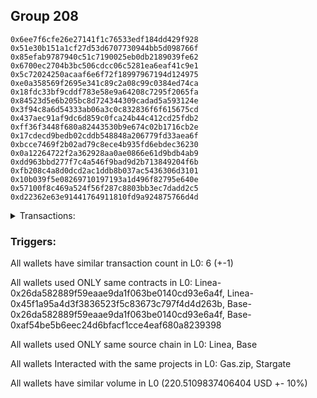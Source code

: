 ## Group 208

```0x8b3c09c037f3447ef7ab8c40912285d26556f07d
0x6ee7f6cfe26e27141f1c76533edf184dd429f928
0x51e30b151a1cf27d53d6707730944bb5d098766f
0x85efab9787940c51c7190025eb0db2189039fe62
0x6700ec2704b3bc506cdcc06c5281ea6eaf41c9e1
0x5c72024250acaaf6e6f72f18997967194d124975
0xe0a358569f2695e341c89c2a08c99c0384ed74ca
0x18fdc33bf9cddf783e58e9a64208c7295f2065fa
0x84523d5e6b205bc8d724344309cadad5a593124e
0x3f94c8a6d54333ab06a3c0c832836f6f615675cd
0x437aec91af9dc6d859c0fca24b44c412cd25fdb2
0xff36f3448f680a82443530b9e674c02b1716cb2e
0x17cdecd9bedb02cddb548848a206779fd33aea6f
0xbcce7469f2b02ad79c8ece4b935fd6ebdec36230
0x0a12264722f2a362928aa0ae0866e61d9bdb4ab9
0xdd963bbd277f7c4a546f9bad9d2b713849204f6b
0xfb208c4a8d0dcd2ac1ddb8b037ac5436306d3101
0x10b039f5e08269710197193a1d496f82795e640e
0x57100f8c469a524f56f287c8803bb3ec7dadd2c5
0xd22362e63e91441764911810fd9a924875766d4d
```
<details>
<summary>Transactions:</summary>

Hashes: 

Wallet: 0x8b3c09c037f3447ef7ab8c40912285d26556f07d

       Hash: 0x7ae4f9a53b7b7b5895a511e6a20e79f5c6d428e4f1d710cccd70bebd40c10f56
         - source chain: Linea
         - destination chain: Zora
         - project: Gas.zip
         - contract: 0x26da582889f59eaae9da1f063be0140cd93e6a4f
         - value USD: 0.0001174356825
       Hash: 0x0116b6b625010582f149a8be3f2903295e794ac79a0bced098cf7cc71dd89cef
         - source chain: Linea
         - destination chain: Base
         - project: Stargate
         - contract: 0x45f1a95a4d3f3836523f5c83673c797f4d4d263b
         - value USD: 14.802627777
       Hash: 0x946644eb4d62d674d84c8c52a589258297696777c83ac9c97cfd797aece68e68
         - source chain: Base
         - destination chain: Linea
         - project: Gas.zip
         - contract: 0x26da582889f59eaae9da1f063be0140cd93e6a4f
         - value USD: 5.221598047e-05
       Hash: 0xc1d5abbc40aa38e72720906dde7ba996c371cf9aec3d838eed4a17194f17d73e
         - source chain: Linea
         - destination chain: Metis
         - project: Gas.zip
         - contract: 0x26da582889f59eaae9da1f063be0140cd93e6a4f
         - value USD: 1.198178929e-06
       Hash: 0x1aaf3779231798b5d2d09fd213d3cc598cb6aeda0b5e0b4e0395c797c29fc924
         - source chain: Base
         - destination chain: Scroll
         - project: Gas.zip
         - contract: 0x26da582889f59eaae9da1f063be0140cd93e6a4f
         - value USD: 0.0001351887985
       Hash: 0x81b2c16c82b23e64ef4611251585db7c4078ed8d8ae3c2c1ef2a5c39b3446fdc
         - source chain: Base
         - destination chain: Optimism
         - project: Stargate
         - contract: 0xaf54be5b6eec24d6bfacf1cce4eaf680a8239398
         - value USD: 205.708049925
Wallet: 0x6ee7f6cfe26e27141f1c76533edf184dd429f928

       Hash:0xd09d551682edebdbc4e94fe97de99208542dc37f9d7abf3ab9c7f6d648c896c5
         - source chain: Linea
         - destination chain: Metis
         - project: Gas.zip
         - contract: 0x26da582889f59eaae9da1f063be0140cd93e6a4f
         - value USD: 4.10089038e-06
       Hash:0x064cbcb0914c60349ff559f00f1f5f60651d5cbab4a3637b18b0dcf4eaced745
         - source chain: Linea
         - destination chain: Base
         - project: Stargate
         - contract: 0x45f1a95a4d3f3836523f5c83673c797f4d4d263b
         - value USD: 13.925140695
       Hash:0xb0b506e086abcdce39a9ef1219a7116d7eaacd052dc243832820ac4e07509ddf
         - source chain: Base
         - destination chain: Base
         - project: Gas.zip
         - contract: 0x26da582889f59eaae9da1f063be0140cd93e6a4f
         - value USD: 6.18609705e-05
       Hash:0xaec8228838200a16d5a2e02f76beb7816c0b98514f9836f2033fc64a9eca9dc5
         - source chain: Linea
         - destination chain: Zora
         - project: Gas.zip
         - contract: 0x26da582889f59eaae9da1f063be0140cd93e6a4f
         - value USD: 6.713717508e-05
       Hash:0xfb77d316cd05e0fb0704f80ac0bb0375bced6bf470bdd4f6703548e9d0852de8
         - source chain: Base
         - destination chain: Optimism
         - project: Gas.zip
         - contract: 0x26da582889f59eaae9da1f063be0140cd93e6a4f
         - value USD: 4.668866477e-05
       Hash:0x890b5a8e520bc96945a158bbe1eeb7c2c55be785e3c1346d973b359005dd6309
         - source chain: Base
         - destination chain: Optimism
         - project: Stargate
         - contract: 0xaf54be5b6eec24d6bfacf1cce4eaf680a8239398
         - value USD: 208.491847645
Wallet: 0x51e30b151a1cf27d53d6707730944bb5d098766f

       Hash:0x2fba12ab8ea0224147d0d009da093be3f91085746671b4fc66a41d2ffdb213d2
         - source chain: Linea
         - destination chain: Zora
         - project: Gas.zip
         - contract: 0x26da582889f59eaae9da1f063be0140cd93e6a4f
         - value USD: 1.963103946e-05
       Hash:0x4b8ccee25a155fd6e27acb15c0be1acd6fb5286e7cd408506710283fe2c7f547
         - source chain: Linea
         - destination chain: Base
         - project: Stargate
         - contract: 0x45f1a95a4d3f3836523f5c83673c797f4d4d263b
         - value USD: 12.750975903
       Hash:0x8e5bc7188d3d9023d8791969e87fd3d002e1ee779d4402f7d575d9d685e77dd7
         - source chain: Base
         - destination chain: Scroll
         - project: Gas.zip
         - contract: 0x26da582889f59eaae9da1f063be0140cd93e6a4f
         - value USD: 0.0001489984666
       Hash:0xea337f369867816661d1712607bf3559a5e216bac43bd27272f1279e80528680
         - source chain: Linea
         - destination chain: Arbitrum
         - project: Gas.zip
         - contract: 0x26da582889f59eaae9da1f063be0140cd93e6a4f
         - value USD: 0.0001191254491
       Hash:0x7cf98ff075048160ea9ed163cbeab41be4d5db53b609d9b826a704b3fc023c44
         - source chain: Base
         - destination chain: Optimism
         - project: Gas.zip
         - contract: 0x26da582889f59eaae9da1f063be0140cd93e6a4f
         - value USD: 9.573013905e-05
       Hash:0x91cbe6376e87391bd300356e4fe9360fa685ab58ea3a6d00c9c733b0c77cfbae
         - source chain: Base
         - destination chain: Optimism
         - project: Stargate
         - contract: 0xaf54be5b6eec24d6bfacf1cce4eaf680a8239398
         - value USD: 204.889466644
Wallet: 0x85efab9787940c51c7190025eb0db2189039fe62

       Hash:0xf4b746170959e4e705a2cc73925785689600817ea3c41a7da8a76093f394c45e
         - source chain: Linea
         - destination chain: Metis
         - project: Gas.zip
         - contract: 0x26da582889f59eaae9da1f063be0140cd93e6a4f
         - value USD: 3.517780093e-06
       Hash:0xd07ff89a62924d43d331a685e95d9d71063c60f0bd2ed8aa0c13e3f4688db9fb
         - source chain: Linea
         - destination chain: Base
         - project: Stargate
         - contract: 0x45f1a95a4d3f3836523f5c83673c797f4d4d263b
         - value USD: 13.131770758
       Hash:0x777653221c6c1f9fd39c55b1d547f34bc2ea90c9d1ee57873bf8553d229c4e53
         - source chain: Base
         - destination chain: Scroll
         - project: Gas.zip
         - contract: 0x26da582889f59eaae9da1f063be0140cd93e6a4f
         - value USD: 0.0001240545269
       Hash:0xc7d131083329dfaa1f6f05d9fb6b97e2e8f227d675b0e8c5c7506148f063c526
         - source chain: Linea
         - destination chain: Arbitrum
         - project: Gas.zip
         - contract: 0x26da582889f59eaae9da1f063be0140cd93e6a4f
         - value USD: 8.710618101e-05
       Hash:0xf1d65de9cafbfd14dcdbcd6f0f262c18c488b08113003d6d67aea0fb0187eab9
         - source chain: Base
         - destination chain: Optimism
         - project: Gas.zip
         - contract: 0x26da582889f59eaae9da1f063be0140cd93e6a4f
         - value USD: 8.680905083e-05
       Hash:0x648424ad644b8c4bdeed3b705d7d5798afcd57f9844f11c80d5df89e203e48ce
         - source chain: Base
         - destination chain: Optimism
         - project: Stargate
         - contract: 0xaf54be5b6eec24d6bfacf1cce4eaf680a8239398
         - value USD: 209.65613733
Wallet: 0x6700ec2704b3bc506cdcc06c5281ea6eaf41c9e1

       Hash:0x1b11a6f8e662c498da62b2a5e2fa3d170db47e52bb87a67bfe4256b686da78c5
         - source chain: Linea
         - destination chain: Zora
         - project: Gas.zip
         - contract: 0x26da582889f59eaae9da1f063be0140cd93e6a4f
         - value USD: 0.0001265500936
       Hash:0xadc1b991ff9619d88bda721f35d3ebbc000ca3a5d1f0b54ce649ea20c6ba8832
         - source chain: Linea
         - destination chain: Base
         - project: Stargate
         - contract: 0x45f1a95a4d3f3836523f5c83673c797f4d4d263b
         - value USD: 15.027568732
       Hash:0x6396166b318673e79b61ee29c59358f0da85bb697697b9177b22c8566baa8efa
         - source chain: Base
         - destination chain: Linea
         - project: Gas.zip
         - contract: 0x26da582889f59eaae9da1f063be0140cd93e6a4f
         - value USD: 7.217113225e-05
       Hash:0xad1c4dc140e2efbd0d12a572e27ba21687188102bc93efe162d9509e3714129c
         - source chain: Linea
         - destination chain: Kava
         - project: Gas.zip
         - contract: 0x26da582889f59eaae9da1f063be0140cd93e6a4f
         - value USD: 1.285730899e-08
       Hash:0x284ac6afb822231c663314b19c0ddbc30f86a5da17180a98741c184933d9227c
         - source chain: Base
         - destination chain: Metis
         - project: Gas.zip
         - contract: 0x26da582889f59eaae9da1f063be0140cd93e6a4f
         - value USD: 1.296343468e-06
       Hash:0xd262bdac0dbf97cc711bb4eef57cac94736a3d7ca55863682b8e398ea332b435
         - source chain: Base
         - destination chain: Optimism
         - project: Stargate
         - contract: 0xaf54be5b6eec24d6bfacf1cce4eaf680a8239398
         - value USD: 207.058678112
Wallet: 0x5c72024250acaaf6e6f72f18997967194d124975

       Hash:0x717a843aa0624332bff8a278837c9b0212456dba4f53afa31aa03a6efb4199af
         - source chain: Linea
         - destination chain: Arbitrum
         - project: Gas.zip
         - contract: 0x26da582889f59eaae9da1f063be0140cd93e6a4f
         - value USD: 0.0001433766989
       Hash:0x7c6c116df07cdc929e4129a936bae27fdfc0540575923e4d20f0e806e16a5ae6
         - source chain: Linea
         - destination chain: Base
         - project: Stargate
         - contract: 0x45f1a95a4d3f3836523f5c83673c797f4d4d263b
         - value USD: 13.745007223
       Hash:0xe535ae5c2563e1f49cba7fd150de811fdea365fe2c74b2ebbd31cfb46d8af8b3
         - source chain: Base
         - destination chain: Kava
         - project: Gas.zip
         - contract: 0x26da582889f59eaae9da1f063be0140cd93e6a4f
         - value USD: 1.042739093e-08
       Hash:0x889fa51216c67ebefcd3628489bfff2cb2c89eb5ab502431a8902ba92700dcf0
         - source chain: Linea
         - destination chain: Optimism
         - project: Gas.zip
         - contract: 0x26da582889f59eaae9da1f063be0140cd93e6a4f
         - value USD: 2.823204286e-05
       Hash:0x18cfe79199faab11216c8376adfb738207c25a16195b216a09f2bef33da9f7d5
         - source chain: Base
         - destination chain: Scroll
         - project: Gas.zip
         - contract: 0x26da582889f59eaae9da1f063be0140cd93e6a4f
         - value USD: 9.916132683e-05
       Hash:0x166f4d6faf120f9e9ab16ab085eccd91840c0f1c294f8146c62cb0955592d271
         - source chain: Base
         - destination chain: Optimism
         - project: Stargate
         - contract: 0xaf54be5b6eec24d6bfacf1cce4eaf680a8239398
         - value USD: 204.063797651
Wallet: 0xe0a358569f2695e341c89c2a08c99c0384ed74ca

       Hash:0xa533453558a476cda9735d0911589eaabcdacb679c199dceb23c31889e414d24
         - source chain: Linea
         - destination chain: Scroll
         - project: Gas.zip
         - contract: 0x26da582889f59eaae9da1f063be0140cd93e6a4f
         - value USD: 4.872704437e-05
       Hash:0xc2a31f4407c3ed57743d848279c95d69e22e6614b37abcfa79591073247f1442
         - source chain: Linea
         - destination chain: Base
         - project: Stargate
         - contract: 0x45f1a95a4d3f3836523f5c83673c797f4d4d263b
         - value USD: 13.693207128
       Hash:0x204acb93d2934051ceec37b04efc0b5f252f8f4db90a17c4be2976c0d2c730ba
         - source chain: Base
         - destination chain: Zora
         - project: Gas.zip
         - contract: 0x26da582889f59eaae9da1f063be0140cd93e6a4f
         - value USD: 2.665414315e-05
       Hash:0x93ccfe06eae770b051b101dc2dc54a8c2399ca895dde16bb81431ff1c5c97b93
         - source chain: Linea
         - destination chain: Optimism
         - project: Gas.zip
         - contract: 0x26da582889f59eaae9da1f063be0140cd93e6a4f
         - value USD: 2.410052439e-05
       Hash:0x62a148a468acfacb874cff01810227fb3d9bdcaa1db059f617f622e900ec42b2
         - source chain: Base
         - destination chain: Zora
         - project: Gas.zip
         - contract: 0x26da582889f59eaae9da1f063be0140cd93e6a4f
         - value USD: 0.0001688144388
       Hash:0xf86c325929c5b9bde8b55696b2a071694a6431e23862e746db1d58beca16f8f8
         - source chain: Base
         - destination chain: Optimism
         - project: Stargate
         - contract: 0xaf54be5b6eec24d6bfacf1cce4eaf680a8239398
         - value USD: 204.741332118
Wallet: 0x18fdc33bf9cddf783e58e9a64208c7295f2065fa

       Hash:0x614c91854196b4e9782f63fe65ee078084b00fb193558454ca9640966d7c07b1
         - source chain: Linea
         - destination chain: Kava
         - project: Gas.zip
         - contract: 0x26da582889f59eaae9da1f063be0140cd93e6a4f
         - value USD: 3.877390479e-08
       Hash:0x1a8a17c726741d5bb5928b771c953f6806d3d12c9d587608e23112e67888daab
         - source chain: Linea
         - destination chain: Base
         - project: Stargate
         - contract: 0x45f1a95a4d3f3836523f5c83673c797f4d4d263b
         - value USD: 14.444297287
       Hash:0xed38e0ed066af4255da35792d794f5e62426741c7d5e2dfba6479846fc28fc86
         - source chain: Base
         - destination chain: Kava
         - project: Gas.zip
         - contract: 0x26da582889f59eaae9da1f063be0140cd93e6a4f
         - value USD: 3.472774544e-08
       Hash:0x289296534cf6f52f71814c7e0d96a9868e18dd899beb523c14b62f74260d31d5
         - source chain: Linea
         - destination chain: Metis
         - project: Gas.zip
         - contract: 0x26da582889f59eaae9da1f063be0140cd93e6a4f
         - value USD: 3.487232034e-06
       Hash:0x50fe0b3cef9ee1a44ab9932e126bcc9e4285a68252aeaafe679a81c4b4b6520e
         - source chain: Base
         - destination chain: Avalanche
         - project: Gas.zip
         - contract: 0x26da582889f59eaae9da1f063be0140cd93e6a4f
         - value USD: 1.384535618e-06
       Hash:0xb494d687c570a0d74b41651c53a6bfe02c412bf6046d763cddffafa9885c68ec
         - source chain: Base
         - destination chain: Optimism
         - project: Stargate
         - contract: 0xaf54be5b6eec24d6bfacf1cce4eaf680a8239398
         - value USD: 209.244899732
Wallet: 0x84523d5e6b205bc8d724344309cadad5a593124e

       Hash:0x9a1bbac76e00020314f695f68380b1574a04247527d733ba18ae836834e0bec8
         - source chain: Linea
         - destination chain: Metis
         - project: Gas.zip
         - contract: 0x26da582889f59eaae9da1f063be0140cd93e6a4f
         - value USD: 9.167682226e-07
       Hash:0xf563760a3215350dc59fa7a6ca5a28c82dccd488fa1d1c54c5c08e99540059eb
         - source chain: Linea
         - destination chain: Base
         - project: Stargate
         - contract: 0x45f1a95a4d3f3836523f5c83673c797f4d4d263b
         - value USD: 13.844284794
       Hash:0x09739ac110517f3031daeb099ab8f03cd08c4f6699b8e83db0dd9e9830a42220
         - source chain: Base
         - destination chain: Arbitrum
         - project: Gas.zip
         - contract: 0x26da582889f59eaae9da1f063be0140cd93e6a4f
         - value USD: 0.000142266489
       Hash:0x3e5d38b6d964d8dd2b3d4e3633d3ac08538ba46a8d8df32d5ccae09d075aea82
         - source chain: Linea
         - destination chain: Arbitrum
         - project: Gas.zip
         - contract: 0x26da582889f59eaae9da1f063be0140cd93e6a4f
         - value USD: 0.0001032879617
       Hash:0x1691f1b8d1d2b5141877911020c8ab1b2a41a1ccf74600e70268282f7036b94d
         - source chain: Base
         - destination chain: Arbitrum
         - project: Gas.zip
         - contract: 0x26da582889f59eaae9da1f063be0140cd93e6a4f
         - value USD: 0.0001063668212
       Hash:0x7b7d7169a5b1c9296fc322fc1b54b48f03d8964e951bae60b7e42f78542899fa
         - source chain: Base
         - destination chain: Optimism
         - project: Stargate
         - contract: 0xaf54be5b6eec24d6bfacf1cce4eaf680a8239398
         - value USD: 206.968854094
Wallet: 0x3f94c8a6d54333ab06a3c0c832836f6f615675cd

       Hash:0x2bd4a60a7f481b8832195a652856b5d619057c265d296fa5a78eb2fe3b577558
         - source chain: Linea
         - destination chain: Metis
         - project: Gas.zip
         - contract: 0x26da582889f59eaae9da1f063be0140cd93e6a4f
         - value USD: 2.693006654e-06
       Hash:0xeca2367c49ba7c408beb7e79ab3e9ee37982c4db4ab40332795a6d58ccc2b324
         - source chain: Linea
         - destination chain: Base
         - project: Stargate
         - contract: 0x45f1a95a4d3f3836523f5c83673c797f4d4d263b
         - value USD: 13.568060265
       Hash:0x0d8edfd9a3660dbf02951fb6cb0d95188867e14c1bee9efaf2e4fcf099b071f4
         - source chain: Base
         - destination chain: Zora
         - project: Gas.zip
         - contract: 0x26da582889f59eaae9da1f063be0140cd93e6a4f
         - value USD: 0.0001412669587
       Hash:0xef90e51399538936c1eb2fd1a486cefd26d569e4d72a517621a0dfdca547f6f3
         - source chain: Linea
         - destination chain: Zora
         - project: Gas.zip
         - contract: 0x26da582889f59eaae9da1f063be0140cd93e6a4f
         - value USD: 5.722863577e-05
       Hash:0xa26d9b91d084e6d226c21b99258c6f788fd9fa9d959dfc2fb095c162f2a2f819
         - source chain: Base
         - destination chain: Scroll
         - project: Gas.zip
         - contract: 0x26da582889f59eaae9da1f063be0140cd93e6a4f
         - value USD: 0.0001378396433
       Hash:0xb4d139a9b6de2c4c3b96fccf2498e3afd30e4732319455c2f35d7d4296801bd5
         - source chain: Base
         - destination chain: Optimism
         - project: Stargate
         - contract: 0xaf54be5b6eec24d6bfacf1cce4eaf680a8239398
         - value USD: 203.190727212
Wallet: 0x437aec91af9dc6d859c0fca24b44c412cd25fdb2

       Hash:0x9f02be3a68a96a377c32103f0beabc5c4f24c8bfd6f97d57312594382e46ebaa
         - source chain: Linea
         - destination chain: Base
         - project: Gas.zip
         - contract: 0x26da582889f59eaae9da1f063be0140cd93e6a4f
         - value USD: 7.782765379e-05
       Hash:0x2cb66bd727bd6f81701869ba953ab7c5a2e8058bdaaa6cdb1a0a4a9963afc810
         - source chain: Linea
         - destination chain: Base
         - project: Stargate
         - contract: 0x45f1a95a4d3f3836523f5c83673c797f4d4d263b
         - value USD: 13.545665951
       Hash:0x2587b08a0a1e2c36e97b127bcfe0a6ced44f7cc6c38ea81178fc372515a777f7
         - source chain: Base
         - destination chain: Linea
         - project: Gas.zip
         - contract: 0x26da582889f59eaae9da1f063be0140cd93e6a4f
         - value USD: 6.896759539e-05
       Hash:0x67a892e2628763a85fdbfca609f102052cb573ae1db774fb3740d0c767f53dce
         - source chain: Linea
         - destination chain: Kava
         - project: Gas.zip
         - contract: 0x26da582889f59eaae9da1f063be0140cd93e6a4f
         - value USD: 3.478525561e-08
       Hash:0xac124a35e8844f5e024e9b128bd52f1413fe0ab5481ac09faa233b646e6f6b25
         - source chain: Base
         - destination chain: Zora
         - project: Gas.zip
         - contract: 0x26da582889f59eaae9da1f063be0140cd93e6a4f
         - value USD: 4.720067191e-05
       Hash:0x08867fd777aca86fa62f5697d191483dc2f9f5024d88f08df5c0bce444c5731b
         - source chain: Base
         - destination chain: Optimism
         - project: Stargate
         - contract: 0xaf54be5b6eec24d6bfacf1cce4eaf680a8239398
         - value USD: 210.233288981
Wallet: 0xff36f3448f680a82443530b9e674c02b1716cb2e

       Hash:0x77822fbc745a19682aeb8d44bebd86ada7330654692b6b5146c49162e87a69cc
         - source chain: Linea
         - destination chain: Metis
         - project: Gas.zip
         - contract: 0x26da582889f59eaae9da1f063be0140cd93e6a4f
         - value USD: 2.654807978e-06
       Hash:0x6b5ec3da944add12e41bc83983a1517de470820cd6884c0b128d7bd77d33cb64
         - source chain: Linea
         - destination chain: Base
         - project: Stargate
         - contract: 0x45f1a95a4d3f3836523f5c83673c797f4d4d263b
         - value USD: 13.839537742
       Hash:0xf9104669b07ee7e431e589173c44572d144e257f02253ff109759b4ace52ce78
         - source chain: Base
         - destination chain: Zora
         - project: Gas.zip
         - contract: 0x26da582889f59eaae9da1f063be0140cd93e6a4f
         - value USD: 9.428903138e-05
       Hash:0xcb388e9df9577e38dbe1bffac7f66840698edcca3df23ec5cb7df17233372522
         - source chain: Linea
         - destination chain: Metis
         - project: Gas.zip
         - contract: 0x26da582889f59eaae9da1f063be0140cd93e6a4f
         - value USD: 3.575414913e-06
       Hash:0x1afb45ba4c64d41c7aa926cbaf33d6a11083ce4e00ee068c9a768564420ceb29
         - source chain: Base
         - destination chain: Arbitrum
         - project: Gas.zip
         - contract: 0x26da582889f59eaae9da1f063be0140cd93e6a4f
         - value USD: 0.000148100659
       Hash:0x3d279ecff5a38c4e78be9217613b04d3260b4f85d60e43e45e1341650de8787d
         - source chain: Base
         - destination chain: Optimism
         - project: Stargate
         - contract: 0xaf54be5b6eec24d6bfacf1cce4eaf680a8239398
         - value USD: 203.980892341
Wallet: 0x17cdecd9bedb02cddb548848a206779fd33aea6f

       Hash:0x74e3ef898b52bcaad1fde7fd724f347a76e89be5c477f0c6e90f60d42b05e654
         - source chain: Linea
         - destination chain: Base
         - project: Gas.zip
         - contract: 0x26da582889f59eaae9da1f063be0140cd93e6a4f
         - value USD: 5.433912765e-05
       Hash:0x2507ec4f011e1ca24cffb9d81ea9a5a78cbf7709fdfd35958525dd6373e6d827
         - source chain: Linea
         - destination chain: Base
         - project: Stargate
         - contract: 0x45f1a95a4d3f3836523f5c83673c797f4d4d263b
         - value USD: 15.928866374
       Hash:0x737b98eec0ee701dcb8b570b87446eba500a17598e36fef1004b1775f9df290c
         - source chain: Base
         - destination chain: Metis
         - project: Gas.zip
         - contract: 0x26da582889f59eaae9da1f063be0140cd93e6a4f
         - value USD: 4.594002648e-06
       Hash:0x74540d1232b32b259caef21f9a7a2da6c9f4c8ebc13e49da6173dd23cbd2100a
         - source chain: Linea
         - destination chain: Arbitrum
         - project: Gas.zip
         - contract: 0x26da582889f59eaae9da1f063be0140cd93e6a4f
         - value USD: 0.0001432429326
       Hash:0x20f23c7246214081de43a77b69d8b785f3b1449ad751d0352fa4c3343d467213
         - source chain: Base
         - destination chain: Scroll
         - project: Gas.zip
         - contract: 0x26da582889f59eaae9da1f063be0140cd93e6a4f
         - value USD: 9.288504583e-05
       Hash:0xad94b3b17706c8a0d1a3e5a459418cb408b53d27ac0d1d487788b41d4eed8e64
         - source chain: Base
         - destination chain: Optimism
         - project: Stargate
         - contract: 0xaf54be5b6eec24d6bfacf1cce4eaf680a8239398
         - value USD: 209.549828101
Wallet: 0xbcce7469f2b02ad79c8ece4b935fd6ebdec36230

       Hash:0xefc97ddc4aac887af875a9d4e65f08439eb81c92afde854099bf7625d3e8b0d5
         - source chain: Linea
         - destination chain: Kava
         - project: Gas.zip
         - contract: 0x26da582889f59eaae9da1f063be0140cd93e6a4f
         - value USD: 4.391888341e-08
       Hash:0x932b5c1f53d1b880bd6aad23ab2d1a89c2f96891b9c27d9c9a15c762bc4a1c70
         - source chain: Linea
         - destination chain: Base
         - project: Stargate
         - contract: 0x45f1a95a4d3f3836523f5c83673c797f4d4d263b
         - value USD: 13.106435862
       Hash:0x71d8fc3b8d8d27078f6b51db312456dd0882f333c02871318f23ac8dc0ffe3a0
         - source chain: Base
         - destination chain: Kava
         - project: Gas.zip
         - contract: 0x26da582889f59eaae9da1f063be0140cd93e6a4f
         - value USD: 4.017378142e-08
       Hash:0x0ad6ab288e6f39ac9fde7fb4dfc3d7480a1a2977cb721a8b2eb5b21cc58e49b0
         - source chain: Linea
         - destination chain: Scroll
         - project: Gas.zip
         - contract: 0x26da582889f59eaae9da1f063be0140cd93e6a4f
         - value USD: 7.173939196e-05
       Hash:0x0c5a746558fc7d8171b94df391f51ad40a9ef5e86c6688bab3caac36468ebff8
         - source chain: Base
         - destination chain: Scroll
         - project: Gas.zip
         - contract: 0x26da582889f59eaae9da1f063be0140cd93e6a4f
         - value USD: 9.528429056e-05
       Hash:0xd3fb5ff458e7de3d543a4fda3a28f25236c77642741dfa8cfb0163cd5c2dee2d
         - source chain: Base
         - destination chain: Optimism
         - project: Stargate
         - contract: 0xaf54be5b6eec24d6bfacf1cce4eaf680a8239398
         - value USD: 205.117960745
Wallet: 0x0a12264722f2a362928aa0ae0866e61d9bdb4ab9

       Hash:0x855081e0032047345ef70c965056c07cbdf019a4ab64485548ca0c87d34da0f6
         - source chain: Linea
         - destination chain: Base
         - project: Gas.zip
         - contract: 0x26da582889f59eaae9da1f063be0140cd93e6a4f
         - value USD: 6.801155331e-05
       Hash:0xa1eaf2fe2a09956b5e5e68c9897b4b43f8ed20614d71baadc73625d79cc97bb3
         - source chain: Linea
         - destination chain: Base
         - project: Stargate
         - contract: 0x45f1a95a4d3f3836523f5c83673c797f4d4d263b
         - value USD: 13.92178886
       Hash:0x243c095c937b3a5532393bbef4f6ba4e79208fc7c8d4c2d75f484302487a8bb9
         - source chain: Base
         - destination chain: Zora
         - project: Gas.zip
         - contract: 0x26da582889f59eaae9da1f063be0140cd93e6a4f
         - value USD: 0.0001372338033
       Hash:0xe3a327d9022d48960bab5d43a8c94e4d1e41225b859d6090458a1fb4182091d0
         - source chain: Linea
         - destination chain: Optimism
         - project: Gas.zip
         - contract: 0x26da582889f59eaae9da1f063be0140cd93e6a4f
         - value USD: 0.0001024632461
       Hash:0x646b0c79d99551230b23d3f887befc9ffd273d8c4b5e4bcd2e10c8aa750fb167
         - source chain: Base
         - destination chain: Scroll
         - project: Gas.zip
         - contract: 0x26da582889f59eaae9da1f063be0140cd93e6a4f
         - value USD: 4.969864076e-05
       Hash:0x6ad23e35f284b896e755621c3c9195d07e04a652bf98c1622f9e5260c7f2e0b4
         - source chain: Base
         - destination chain: Optimism
         - project: Stargate
         - contract: 0xaf54be5b6eec24d6bfacf1cce4eaf680a8239398
         - value USD: 205.885474491
Wallet: 0xdd963bbd277f7c4a546f9bad9d2b713849204f6b

       Hash:0x8787cead95bf00b3cd48d284132a79faeee69f641bdb7750d681236a0819e88e
         - source chain: Linea
         - destination chain: Kava
         - project: Gas.zip
         - contract: 0x26da582889f59eaae9da1f063be0140cd93e6a4f
         - value USD: 3.413782204e-08
       Hash:0x086e49feec9d5279122e5c4698e72363c78b7cb06e0be69be0b2ce94ab4b2398
         - source chain: Linea
         - destination chain: Base
         - project: Stargate
         - contract: 0x45f1a95a4d3f3836523f5c83673c797f4d4d263b
         - value USD: 14.121237971
       Hash:0x3af46efb2282828b5d0b7c21340d2428bdc60037e7823441cd0f2314298e4f00
         - source chain: Base
         - destination chain: Linea
         - project: Gas.zip
         - contract: 0x26da582889f59eaae9da1f063be0140cd93e6a4f
         - value USD: 4.263574472e-05
       Hash:0x0ff98540a699cbb5aec7125b133064da2c3282af811472a9c45e7a42a266081b
         - source chain: Linea
         - destination chain: Metis
         - project: Gas.zip
         - contract: 0x26da582889f59eaae9da1f063be0140cd93e6a4f
         - value USD: 8.497622888e-07
       Hash:0xf52a7ee0e2115b26f05f151b645e56349fad3320ce4fd6d877081f3153c6244b
         - source chain: Base
         - destination chain: Avalanche
         - project: Gas.zip
         - contract: 0x26da582889f59eaae9da1f063be0140cd93e6a4f
         - value USD: 1.819618195e-06
       Hash:0xc7d4f7c00cab66ee574cc71bc6cb87773718a4b4a0ee78a0496a6571bf884cb2
         - source chain: Base
         - destination chain: Optimism
         - project: Stargate
         - contract: 0xaf54be5b6eec24d6bfacf1cce4eaf680a8239398
         - value USD: 207.711949651
Wallet: 0xfb208c4a8d0dcd2ac1ddb8b037ac5436306d3101

       Hash:0x1a377929b028bde65029c7bf5134c403eb88802d52809b57654e75465f9f0c2a
         - source chain: Linea
         - destination chain: Zora
         - project: Gas.zip
         - contract: 0x26da582889f59eaae9da1f063be0140cd93e6a4f
         - value USD: 0.0001592054479
       Hash:0x0bfda0bc75f635f7cd14465f8db4d0acdc2f49f3a0ab5ea606715c0e6b48a4dd
         - source chain: Linea
         - destination chain: Base
         - project: Stargate
         - contract: 0x45f1a95a4d3f3836523f5c83673c797f4d4d263b
         - value USD: 13.963889121
       Hash:0x62d6e7b15460a7f8c34464411a956f80e89762c433070efb5d75eb6d6af48b3a
         - source chain: Base
         - destination chain: Metis
         - project: Gas.zip
         - contract: 0x26da582889f59eaae9da1f063be0140cd93e6a4f
         - value USD: 2.65205757e-06
       Hash:0xf9c83f06a5c24debf4a8814f9b43e235d707d3bfe8bcedde47f21cd898244d98
         - source chain: Linea
         - destination chain: Metis
         - project: Gas.zip
         - contract: 0x26da582889f59eaae9da1f063be0140cd93e6a4f
         - value USD: 2.236638477e-06
       Hash:0xb3cc32144db9f5e03b18d0bd431a9957a66dc897980fda71255153b38b0f7d8b
         - source chain: Base
         - destination chain: Kava
         - project: Gas.zip
         - contract: 0x26da582889f59eaae9da1f063be0140cd93e6a4f
         - value USD: 4.989655988e-09
       Hash:0xbfb7b14207dccd79b690e50ff0a48dc5e940f8ffbf74cd99c6395042e0041fa0
         - source chain: Base
         - destination chain: Optimism
         - project: Stargate
         - contract: 0xaf54be5b6eec24d6bfacf1cce4eaf680a8239398
         - value USD: 211.14537328
Wallet: 0x10b039f5e08269710197193a1d496f82795e640e

       Hash:0xc817aa9ef92d613fde6ecc60be1946783610fd36591781d4f03025ddda59b040
         - source chain: Linea
         - destination chain: Scroll
         - project: Gas.zip
         - contract: 0x26da582889f59eaae9da1f063be0140cd93e6a4f
         - value USD: 0.000152191992
       Hash:0x3b625017ee32db90db7c18c5accf557ce34e6d61a150831eba932617e6a15447
         - source chain: Linea
         - destination chain: Base
         - project: Stargate
         - contract: 0x45f1a95a4d3f3836523f5c83673c797f4d4d263b
         - value USD: 13.215611775
       Hash:0x8a351335623a31d2819a4aaf46c909384bceecb2f724a3571f0e0ddbc3c2097d
         - source chain: Base
         - destination chain: Kava
         - project: Gas.zip
         - contract: 0x26da582889f59eaae9da1f063be0140cd93e6a4f
         - value USD: 3.237480805e-08
       Hash:0xa523a365029f9e8630b19094661939dc784f9710f72413a6efd9f76a75ec5abb
         - source chain: Linea
         - destination chain: Avalanche
         - project: Gas.zip
         - contract: 0x26da582889f59eaae9da1f063be0140cd93e6a4f
         - value USD: 1.729695018e-06
       Hash:0xa76d4760677c7ecabeae50874715e6dd68b48d5cfbde73d50c852168c6f9598c
         - source chain: Base
         - destination chain: Optimism
         - project: Gas.zip
         - contract: 0x26da582889f59eaae9da1f063be0140cd93e6a4f
         - value USD: 0.0001324205238
       Hash:0x9ccce8292f635d89aa95c3aee611342b658a8bdfdd0b78c5ec9e7e8a194448fc
         - source chain: Base
         - destination chain: Optimism
         - project: Stargate
         - contract: 0xaf54be5b6eec24d6bfacf1cce4eaf680a8239398
         - value USD: 207.329876659
Wallet: 0x57100f8c469a524f56f287c8803bb3ec7dadd2c5

       Hash:0xca8f71f35ed1e41a42af5f92b10c754363e01bf42bd3846f79dd1dbfa8fa4000
         - source chain: Linea
         - destination chain: Zora
         - project: Gas.zip
         - contract: 0x26da582889f59eaae9da1f063be0140cd93e6a4f
         - value USD: 8.065474233e-05
       Hash:0xf17fe539bff175dc47a9610934d3654a891b67574f6a0fb12a83ddf4d43581bd
         - source chain: Linea
         - destination chain: Base
         - project: Stargate
         - contract: 0x45f1a95a4d3f3836523f5c83673c797f4d4d263b
         - value USD: 13.551807079
       Hash:0xe2b76bb701a34b28993a07a86ecbcdd1225ada4ff098daa7a054fc00c2224325
         - source chain: Base
         - destination chain: Arbitrum
         - project: Gas.zip
         - contract: 0x26da582889f59eaae9da1f063be0140cd93e6a4f
         - value USD: 0.0001535552994
       Hash:0x83acb4eb4c2569bf312c77f3d1d238bfcd4e1e4d42df216a8281378b94c8cceb
         - source chain: Linea
         - destination chain: Zora
         - project: Gas.zip
         - contract: 0x26da582889f59eaae9da1f063be0140cd93e6a4f
         - value USD: 0.0001325470671
       Hash:0x909a40563cecc4afe3fdf9bb9d0348a6ea82bd9dbb57189dbe25195df5790b47
         - source chain: Base
         - destination chain: Metis
         - project: Gas.zip
         - contract: 0x26da582889f59eaae9da1f063be0140cd93e6a4f
         - value USD: 3.450601844e-06
       Hash:0xe168f46e9ba47b63225b468b15fb3d37b98cc201111c1531ab56384e363037ff
         - source chain: Base
         - destination chain: Optimism
         - project: Stargate
         - contract: 0xaf54be5b6eec24d6bfacf1cce4eaf680a8239398
         - value USD: 200.823738408
Wallet: 0xd22362e63e91441764911810fd9a924875766d4d

       Hash:0xcb5165e20e5a866cc6e71670745c53264b9234132ac38308961af3aa6e577be3
         - source chain: Linea
         - destination chain: Linea
         - project: Gas.zip
         - contract: 0x26da582889f59eaae9da1f063be0140cd93e6a4f
         - value USD: 2.594978666e-05
       Hash:0x809168fe9e5633c53074f0fc0fa18c532b6c46def6598b52cd281d23b1fc7860
         - source chain: Linea
         - destination chain: Base
         - project: Stargate
         - contract: 0x45f1a95a4d3f3836523f5c83673c797f4d4d263b
         - value USD: 14.299124799
       Hash:0x39408942d43e84f4d891542644bc1555e663c55c183da2330becdfcc514bea8a
         - source chain: Base
         - destination chain: Linea
         - project: Gas.zip
         - contract: 0x26da582889f59eaae9da1f063be0140cd93e6a4f
         - value USD: 6.961617693e-05
       Hash:0x1018467fa9a4bacc80ab62b872b1032f6e43dfa44d8e410696f9ed3c01fda1fd
         - source chain: Linea
         - destination chain: Optimism
         - project: Gas.zip
         - contract: 0x26da582889f59eaae9da1f063be0140cd93e6a4f
         - value USD: 0.0001530440362
       Hash:0x20b75d0528917e37269285266e9e6bb1f59d4f7ea78e3c773890580a0d8e79ac
         - source chain: Base
         - destination chain: Kava
         - project: Gas.zip
         - contract: 0x26da582889f59eaae9da1f063be0140cd93e6a4f
         - value USD: 3.840253091e-08
       Hash:0x3e1ff4874c157e612035aadfcce8de1ea3a886e6b5cb6225748cbb2beaae96a2
         - source chain: Base
         - destination chain: Optimism
         - project: Stargate
         - contract: 0xaf54be5b6eec24d6bfacf1cce4eaf680a8239398
         - value USD: 205.450318871

</details>


### Triggers: 
All wallets have similar transaction count in L0: 6 (+-1)

All wallets used ONLY same contracts in L0: Linea-0x26da582889f59eaae9da1f063be0140cd93e6a4f, Linea-0x45f1a95a4d3f3836523f5c83673c797f4d4d263b, Base-0x26da582889f59eaae9da1f063be0140cd93e6a4f, Base-0xaf54be5b6eec24d6bfacf1cce4eaf680a8239398

All wallets used ONLY same source chain in L0: Linea, Base

All wallets Interacted with the same projects in L0: Gas.zip, Stargate

All wallets have similar volume in L0 (220.5109837406404 USD +- 10%)

